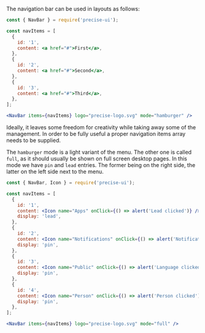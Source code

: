 The navigation bar can be used in layouts as follows:

```jsx
const { NavBar } = require('precise-ui');

const navItems = [
  {
    id: '1',
    content: <a href="#">First</a>,
  },
  {
    id: '2',
    content: <a href="#">Second</a>,
  },
  {
    id: '3',
    content: <a href="#">Third</a>,
  },
];

<NavBar items={navItems} logo="precise-logo.svg" mode="hamburger" />
```

Ideally, it leaves some freedom for creativity while taking away some of the management. In order to be fully useful a proper navigation items array needs to be supplied.

The `hamburger` mode is a light variant of the menu. The other one is called `full`, as it should usually be shown on full screen desktop pages. In this mode we have `pin` and `lead` entries. The former being on the right side, the latter on the left side next to the menu.

```jsx
const { NavBar, Icon } = require('precise-ui');

const navItems = [
  {
    id: '1',
    content: <Icon name="Apps" onClick={() => alert('Lead clicked')} />,
    display: 'lead',
  },
  {
    id: '2',
    content: <Icon name="Notifications" onClick={() => alert('Notifications clicked')} />,
    display: 'pin',
  },
  {
    id: '3',
    content: <Icon name="Public" onClick={() => alert('Language clicked')} />,
    display: 'pin',
  },
  {
    id: '4',
    content: <Icon name="Person" onClick={() => alert('Person clicked')} />,
    display: 'pin',
  },
];

<NavBar items={navItems} logo="precise-logo.svg" mode="full" />
```
